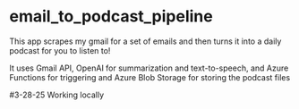 # email_to_podcast_pipeline
This app scrapes my gmail for a set of emails and then turns it into a daily podcast for you to listen to!

It uses Gmail API, OpenAI for summarization and text-to-speech, and Azure Functions for triggering and Azure Blob Storage for storing the podcast files

#3-28-25
Working locally
